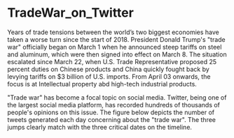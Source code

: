 # TradeWar_on_Twitter

Years of trade tensions between the world’s two biggest economies have taken a worse turn since the start of 2018. President Donald Trump's "trade war" officially began on March 1 when he announced steep tariffs on steel and aluminum, which were then signed into effect on March 8. The situation escalated since March 22, when U.S. Trade Representative proposed 25 percent duties on Chinese products and China quickly fought back by levying tariffs on $3 billion of U.S. imports. From April 03 onwards, the focus is at Intellectual property abd high-tech industrial products.

"Trade war" has become a focal topic on social media. Twitter, being one of the largest social media platform, has recorded hundreds of thousands of people's opinions on this issue. The figure below depicts the number of tweets generated each day concerning about the "trade war". The three jumps clearly match with the three critical dates on the timeline.
